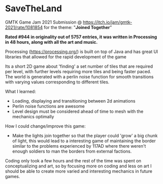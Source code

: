 # SaveTheLand

GMTK Game Jam 2021 Submission @ https://itch.io/jam/gmtk-2021/rate/1081854 for the theme: "**Joined Together**"

**Rated #944 in originality out of 5757 entries, it was written in Processing in 48 hours, along with all the art and music.**

Processing (https://processing.org/) is built on top of Java and has great UI libraries that allowed for the rapid development of the game


Its a short 2D game about 'finding' a set number of tiles that are required per level, with further levels requiring more tiles and being faster paced. The world is generated with a perlin noise function for smooth transitions with varying values corresponding to different tiles.

 What I learned:

- Loading, displaying and transitioning between 2d animations
- Perlin noise functions are awesome
- Level design must be considered ahead of time to mesh with the mechanics optimally

How I could change/improve this game:

- Make the lights join together so that the player could 'grow' a big chunk of light, this would lead to a interesting game of maintaining the border similar to the problems experienced by 117AD where there weren't enough soldiers to man the borders from external factions.

Coding only took a few hours and the rest of the time was spent on conceptualizing and art, so by focusing more on coding and less on art I should be able to create more varied and interesting mechanics in future games.
